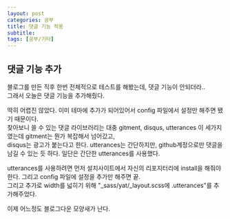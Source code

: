 ```yaml
---
layout: post
categories: 공부
title: 댓글 기능 적용
subtitle: 
tags: [공부/기타]
---
```


## 댓글 기능 추가

블로그를 만든 직후 한번 전체적으로 테스트를 해봤는데, 댓글 기능이 안되더라..  
그래서 오늘은 댓글 기능을 추가해줬다.

딱히 어렵진 않았다. 이미 테마에 추가가 되어있어서 config 파일에서 설정만 해주면 됐기 때문이다.  
찾아보니 쓸 수 있는 댓글 라이브러리는 대충 gitment, disqus, utterances 이 세가지였는데 gitment는 뭔가 복잡해서 넘어갔고,  
disqus는 광고가 붙는다고 한다. utterances는 간단하지만, github계정으로만 댓글을 남길 수 있는 듯 하다. 일단은 간단한 utterances를 사용했다.  

utterances를 사용하려면 먼저 설치사이트에서 자신의 리포지터리에 install을 해줘야한다. 그리고 config 파일에 설정을 추가만 해주면 끝.  
그리고 추가로 width를 넓히기 위해 "_sass/yat/_layout.scss에 .utterances"를 추가해주었다.

이제 어느정도 블로그다운 모양새가 난다.